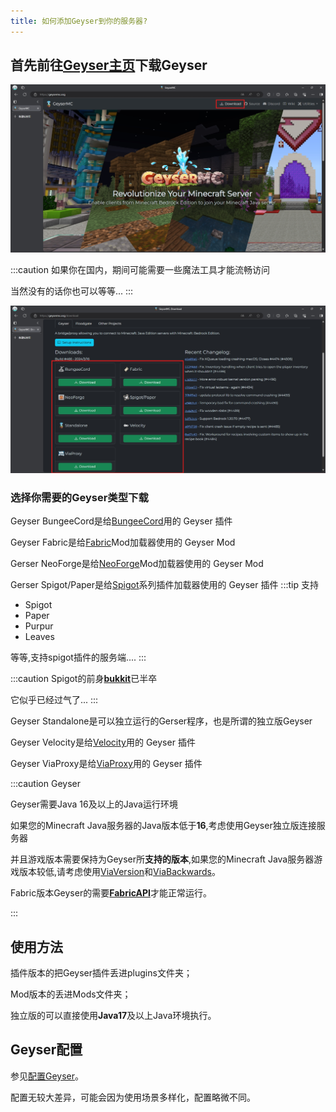 ```yaml
---
title: 如何添加Geyser到你的服务器?
---
```


## 首先前往[Geyser主页](https://geysermc.org/)下载Geyser

![GeyserWebHome](../../../static/img/pages/GeyserWeb-1.png)

:::caution 
如果你在国内，期间可能需要一些魔法工具才能流畅访问

当然没有的话你也可以等等...
:::

![GeyserWebDownload](../../../static/img/pages/GeyserWeb-2.png)

### 选择你需要的Geyser类型下载

Geyser BungeeCord是给[BungeeCord](https://github.com/SpigotMC/BungeeCord)用的 Geyser 插件

Geyser Fabric是给[Fabric](https://fabricmc.net)Mod加载器使用的 Geyser Mod

Gerser NeoForge是给[NeoForge](https://neoforged.net)Mod加载器使用的 Geyser Mod

Gerser Spigot/Paper是给[Spigot](https://www.spigotmc.org)系列插件加载器使用的 Geyser 插件
:::tip 支持
- Spigot
- Paper
- Purpur
- Leaves

等等,支持spigot插件的服务端....
:::

:::caution Spigot的前身[**bukkit**](https://dev.bukkit.org)已半卒


它似乎已经过气了...
:::

Geyser Standalone是可以独立运行的Gerser程序，也是所谓的独立版Geyser

Geyser Velocity是给[Velocity](https://papermc.io/software/velocity)用的 Geyser 插件

Geyser ViaProxy是给[ViaProxy](https://github.com/ViaVersion/ViaProxy)用的 Geyser 插件

:::caution Geyser

Geyser需要Java 16及以上的Java运行环境

如果您的Minecraft Java服务器的Java版本低于**16**,考虑使用Geyser独立版连接服务器

并且游戏版本需要保持为Geyser所**支持的版本**,如果您的Minecraft Java服务器游戏版本较低,请考虑使用[ViaVersion](../200-goodplugin.md#viaversion-⭐)和[ViaBackwards](../200-goodplugin.md#viabackwards)。

Fabric版本Geyser的需要[**FabricAPI**](https://www.curseforge.com/minecraft/mc-mods/fabric-api/files)才能正常运行。

:::

## 使用方法

插件版本的把Geyser插件丢进plugins文件夹；

Mod版本的丢进Mods文件夹；

独立版的可以直接使用**Java17**及以上Java环境执行。

## Geyser配置

参见[配置Geyser](./3-ConfigGeyser.md)。

配置无较大差异，可能会因为使用场景多样化，配置略微不同。
